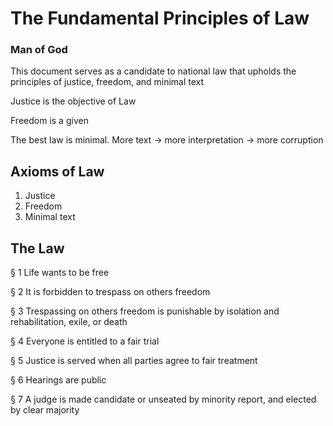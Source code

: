 # The Fundamental Principles of Law
### Man of God

This document serves as a candidate to national law that upholds the principles of justice, freedom, and minimal text

Justice is the objective of Law

Freedom is a given

The best law is minimal. More text -> more interpretation -> more corruption

## Axioms of Law
1. Justice
2. Freedom
3. Minimal text

## The Law
§ 1
Life wants to be free

§ 2
It is forbidden to trespass on others freedom

§ 3
Trespassing on others freedom is punishable by isolation and rehabilitation, exile, or death

§ 4
Everyone is entitled to a fair trial

§ 5
Justice is served when all parties agree to fair treatment

§ 6
Hearings are public

§ 7
A judge is made candidate or unseated by minority report, and elected by clear majority

